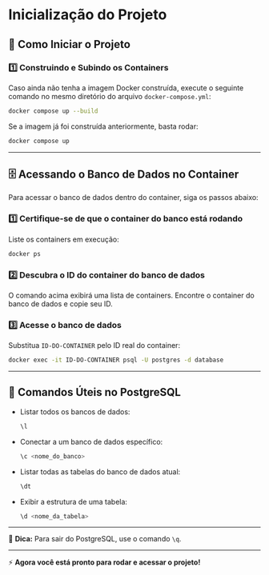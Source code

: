 # Inicialização do Projeto

## 🚀 Como Iniciar o Projeto

### 1️⃣ Construindo e Subindo os Containers
Caso ainda não tenha a imagem Docker construída, execute o seguinte comando no mesmo diretório do arquivo `docker-compose.yml`:
```sh
docker compose up --build
```
Se a imagem já foi construída anteriormente, basta rodar:
```sh
docker compose up
```

---

## 🗄️ Acessando o Banco de Dados no Container
Para acessar o banco de dados dentro do container, siga os passos abaixo:

### 1️⃣ Certifique-se de que o container do banco está rodando
Liste os containers em execução:
```sh
docker ps
```

### 2️⃣ Descubra o ID do container do banco de dados
O comando acima exibirá uma lista de containers. Encontre o container do banco de dados e copie seu ID.

### 3️⃣ Acesse o banco de dados
Substitua `ID-DO-CONTAINER` pelo ID real do container:
```sh
docker exec -it ID-DO-CONTAINER psql -U postgres -d database
```

---

## 🔧 Comandos Úteis no PostgreSQL

- Listar todos os bancos de dados:
  ```sh
  \l
  ```
- Conectar a um banco de dados específico:
  ```sh
  \c <nome_do_banco>
  ```
- Listar todas as tabelas do banco de dados atual:
  ```sh
  \dt
  ```
- Exibir a estrutura de uma tabela:
  ```sh
  \d <nome_da_tabela>
  ```

---

📌 **Dica:** Para sair do PostgreSQL, use o comando `\q`.

---

⚡ **Agora você está pronto para rodar e acessar o projeto!**